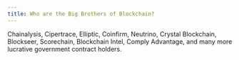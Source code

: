 ```yaml
---
title: Who are the Big Brothers of Blockchain?
---
```


Chainalysis, Cipertrace, Elliptic, Coinfirm, Neutrino, Crystal Blockchain, Blockseer, Scorechain, Blockchain Intel, Comply Advantage, and many more lucrative government contract holders.
